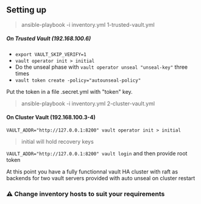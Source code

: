 ## Setting up

> ansible-playbook -i inventory.yml 1-trusted-vault.yml

##### On Trusted Vault (192.168.100.6)
  - `export VAULT_SKIP_VERIFY=1`
  - `vault operator init > initial`
  - Do the unseal phase with `vault operator unseal "unseal-key"` three times
  - `vault token create -policy="autounseal-policy"`

Put the token in a file .secret.yml with "token" key.

> ansible-playbook -i inventory.yml 2-cluster-vault.yml

#### On Cluster Vault (192.168.100.3-4)
`VAULT_ADDR="http://127.0.0.1:8200" vault operator init > initial`
> initial will hold recovery keys

`VAULT_ADDR="http://127.0.0.1:8200" vault login` and then provide root token

At this point you have a fully functionnal vault HA cluster with raft as backends for two vault servers provided with auto unseal on cluster restart

### ⚠️ Change inventory hosts to suit your requirements

